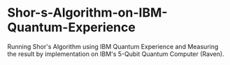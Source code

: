 # Shor-s-Algorithm-on-IBM-Quantum-Experience
Running Shor's Algorithm using IBM Quantum Experience and Measuring the result by implementation on IBM's 5-Qubit Quantum Computer (Raven).
